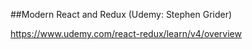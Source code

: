 ##Modern React and Redux (Udemy: Stephen Grider)

https://www.udemy.com/react-redux/learn/v4/overview 